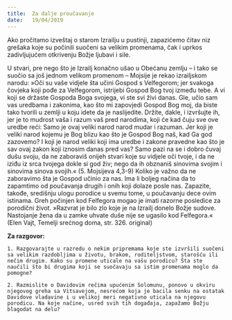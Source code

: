 ```yaml
---
title:  Za dalje proučavanje
date:   19/04/2019
---
```


Ako pročitamo izveštaj o starom Izrailju u pustinji, zapazićemo čitav niz grešaka koje su počinili suočeni sa velikim promenama, čak i uprkos zadivljujućem otkrivenju Božje ljubavi i sile.

U stvari, pre nego što je Izrailj konačno ušao u Obećanu zemlju – i tako se suočio sa još jednom velikom promenom – Mojsije je rekao izrailjskom narodu: »Oči su vaše vidjele šta učini Gospod s Velfegorom; jer svakoga čovjeka koji pođe za Velfegorom, istrijebi Gospod Bog tvoj između tebe. A vi koji se držaste Gospoda Boga svojega, vi ste svi živi danas. Gle, učio sam vas uredbama i zakonima, kao što mi zapovjedi Gospod Bog moj, da biste tako tvorili u zemlji u koju idete da je naslijedite. Držite, dakle, i izvršujte ih, jer je to mudrost vaša i razum vaš pred narodima, koji će kad čuju sve ove uredbe reći: Samo je ovaj veliki narod narod mudar i razuman. Jer koji je veliki narod kojemu je Bog blizu kao što je Gospod Bog naš, kad Ga god zazovemo? I koji je narod veliki koji ima uredbe i zakone pravedne kao što je sav ovaj zakon koji iznosim danas pred vas? Samo pazi na se i dobro čuvaj dušu svoju, da ne zaboraviš onijeh stvari koje su vidjele oči tvoje, i da ne iziđu iz srca tvojega dokle si god živ; nego da ih obznaniš sinovima svojim i sinovima sinova svojih.« (5. Mojsijeva 4,3-9) Koliko je važno da ne zaboravimo šta je Gospod učinio za nas. Ima li boljeg načina da to zapamtimo od poučavanja drugih i onih koji dolaze posle nas. Zapazite, takođe, središnju ulogu porodice u svemu tome, u poučavanju dece ovim istinama. Greh počinjen kod Felfegora mogao je imati razorne posledice za porodični život. »Razvrat je bilo zlo koje je na Izrailj donelo Božje sudove. Nastojanje žena da u zamke uhvate duše nije se ugasilo kod Felfegora.« (Elen Vajt, Temelji srećnog doma, str. 326. original)

**Za razgovor:**

`1. Razgovarajte u razredu o nekim pripremama koje ste izvršili suočeni sa velikim razdobljima u životu, brakom, roditeljstvom, starošću ili nečim drugim. Kako su promene uticale na vašu porodicu? Šta ste naučili što bi drugima koji se suočavaju sa istim promenama moglo da pomogne?`

`2. Razmislite o Davidovim rečima upućenim Solomunu, ponovo u okviru njegovog greha sa Vitsavejom, nesrećom koja je bacila senku na ostatak Davidove vladavine i u velikoj meri negativno uticala na njegovu porodicu. Na koje načine, usred svih tih događaja, zapažamo Božju blagodat na delu? `
